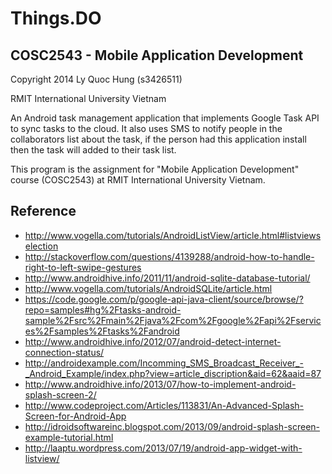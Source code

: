 Things.DO
=====
COSC2543 - Mobile Application Development
-----

Copyright 2014 Ly Quoc Hung (s3426511)

RMIT International University Vietnam

An Android task management application that implements Google Task API to sync tasks to the cloud. It also uses SMS to notify people in the collaborators list about the task, if the person had this application install then the task will added to their task list.

This program is the assignment for "Mobile Application Development" course (COSC2543) at RMIT International University Vietnam.

Reference
-----
- http://www.vogella.com/tutorials/AndroidListView/article.html#listviewselection
- http://stackoverflow.com/questions/4139288/android-how-to-handle-right-to-left-swipe-gestures
- http://www.androidhive.info/2011/11/android-sqlite-database-tutorial/
- http://www.vogella.com/tutorials/AndroidSQLite/article.html
- https://code.google.com/p/google-api-java-client/source/browse/?repo=samples#hg%2Ftasks-android-sample%2Fsrc%2Fmain%2Fjava%2Fcom%2Fgoogle%2Fapi%2Fservices%2Fsamples%2Ftasks%2Fandroid
- http://www.androidhive.info/2012/07/android-detect-internet-connection-status/
- http://androidexample.com/Incomming_SMS_Broadcast_Receiver_-_Android_Example/index.php?view=article_discription&aid=62&aaid=87
- http://www.androidhive.info/2013/07/how-to-implement-android-splash-screen-2/
- http://www.codeproject.com/Articles/113831/An-Advanced-Splash-Screen-for-Android-App
- http://idroidsoftwareinc.blogspot.com/2013/09/android-splash-screen-example-tutorial.html
- http://laaptu.wordpress.com/2013/07/19/android-app-widget-with-listview/
